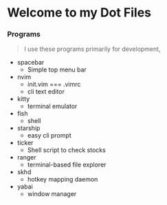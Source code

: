 # Welcome to my Dot Files

### Programs

> I use these programs primarily for development,

- spacebar
    * Simple top menu bar
- nvim
    * init.vim === .vimrc
    * cli text editor
- kitty
    * terminal emulator
- fish
    * shell
- starship
    * easy cli prompt
- ticker
    * Shell script to check stocks
- ranger
    * terminal-based file explorer
- skhd
    * hotkey mapping daemon
- yabai
    * window manager

